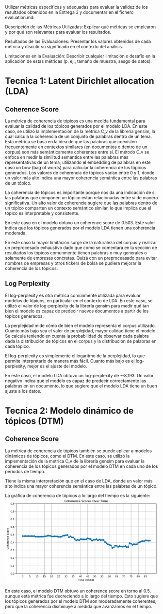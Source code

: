 Utilizar métricas específicas y adecuadas para evaluar la validez de los resultados obtenidos en la Entrega 3 y documentar en el fichero evaluation.md:

Descripción de las Métricas Utilizadas: Explicar qué métricas se emplearon y por qué son relevantes para evaluar los resultados.

Resultados de las Evaluaciones: Presentar los valores obtenidos de cada métrica y discutir su significado en el contexto del análisis.

Limitaciones en la Evaluación: Describir cualquier limitación o desafío en la aplicación de estas métricas (p. ej., tamaño de muestra, sesgo de datos).

# Tecnica 1: Latent Dirichlet allocation (LDA)

## Coherence Score

La métrica de coherencia de tópicos es una medida fundamental para evaluar la calidad de los tópicos generados por el modelo LDA. En este caso, se utilizó la implementación de la métrica C_v de la librería gensim, la cual calcula la coherencia de un conjunto de palabras dentro de un tema. Esta métrica se basa en la idea de que las palabras que coexisten frecuentemente en contextos similares (en documentos o dentro de un corpus) son más semánticamente coherentes entre sí. El método C_v se enfoca en medir la similitud semántica entre las palabras más representativas de un tema, utilizando el embedding de palabras en este caso un bow (bag of words) para calcular la coherencia de los tópicos generados. Los valores de coherencia de tópicos varían entre 0 y 1, donde un valor más alto indica una mayor coherencia semántica entre las palabras de un tópico.

La coherencia de tópicos es importante porque nos da una indicación de si las palabras que componen un tópico están relacionadas entre sí de manera significativa. Un alto valor de coherencia sugiere que las palabras dentro de un tópico comparten un contexto semántico similar, lo que implica que el tópico es interpretable y consistente. 

En este caso en el modelo obtuvo un coherence score de 0.503. Este valor indica que los tópicos generados por el modelo LDA tienen una coherencia moderada.

En este caso la mayor limitación surge de la naturaleza del corpus y realizar un preprocesado exhaustivo dado que como se comentará en la sección de resultados los tópicos comunmente tienen palabras o muy generales o solamente de empresas concretas. Quizá con un preproceasado para evitar nombres de empresas y otros tickers de bolsa se pudiera mejorar la coherencia de los tópicos.

## Log Perplexity

El log-perplexity es otra métrica comúnmente utilizada para evaluar modelos de tópicos, en particular en el contexto de LDA. En este caso, se utilizó el valor de log-perplexity de la librería gensim para medir qué tan bien el modelo es capaz de predecir nuevos documentos a partir de los tópicos generados.

La perplejidad mide cómo de bien el modelo representa el corpus utilizado. Cuanto más bajo sea el valor de perplejidad, mayor calidad tiene el modelo. Se calcula teniendo en cuenta la probabilidad de observar cada palabra dada la distribución de tópicos en el corpus y la distribución de palabras en cada tópico.

El log-perplexity es simplemente el logaritmo de la perplejidad, lo que permite interpretarlo de manera más fácil. Cuanto más bajo es el log-perplexity, mejor es el ajuste del modelo.

En este caso, el modelo LDA obtuvo un log-perplexity de --8.193. Un valor negativo indica que el modelo es capaz de predecir correctamente las palabras en un documento, lo que sugiere que el modelo LDA tiene un buen ajuste a los datos.

# Tecnica 2: Modelo dinámico de tópicos (DTM)

## Coherence Score

La métrica de coherencia de tópicos también se puede aplicar a modelos dinámicos de tópicos, como el DTM. En este caso, se utilizó la implementación de la métrica C_v de la librería gensim para evaluar la coherencia de los tópicos generados por el modelo DTM en cada uno de los períodos de tiempo.

Tiene la misma interpretación que en el caso de LDA, donde un valor más alto indica una mayor coherencia semántica entre las palabras de un tópico.

La gráfica de coherencia de tópicos a lo largo del tiempo es la siguiente:
![Coherence Score DTM](assets/imgs/DTM_Coherences_Overtime_v2.png)

En este caso, el modelo DTM obtuvo un coherence score en torno al 0.5, aunque está métrica fue decreciendo a lo largo del tiempo. Esto sugiere que los tópicos generados por el modelo DTM son moderadamente coherentes, pero que la coherencia disminuye a medida que avanzamos en el tiempo.